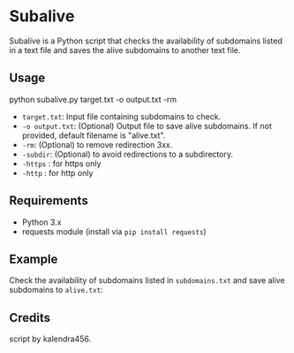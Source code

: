 # Subalive

Subalive is a Python script that checks the availability of subdomains listed in a text file and saves the alive subdomains to another text file.

## Usage

python subalive.py target.txt -o output.txt -rm


- `target.txt`: Input file containing subdomains to check.
- `-o output.txt`: (Optional) Output file to save alive subdomains. If not provided, default filename is "alive.txt".
- `-rm`: (Optional) to remove redirection 3xx.
- `-subdir`: (Optional) to avoid redirections to a subdirectory.
- `-https` : for https only
- `-http` : for http only
## Requirements

- Python 3.x
- requests module (install via `pip install requests`)

## Example

Check the availability of subdomains listed in `subdomains.txt` and save alive subdomains to `alive.txt`:

## Credits

script by kalendra456.
